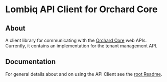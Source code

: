 # Lombiq API Client for Orchard Core

## About

A client library for communicating with the [Orchard Core](https://www.orchardcore.net/) web APIs. Currently, it contains an implementation for the tenant management API.

## Documentation

For general details about and on using the API Client see the [root Readme](../Readme.md).
